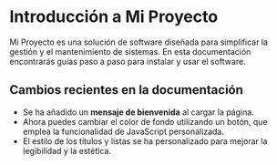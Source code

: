 # Introducción a Mi Proyecto

Mi Proyecto es una solución de software diseñada para simplificar la gestión y el mantenimiento de sistemas. En esta documentación encontrarás guías paso a paso para instalar y usar el software.

## Cambios recientes en la documentación

- Se ha añadido un **mensaje de bienvenida** al cargar la página.
- Ahora puedes cambiar el color de fondo utilizando un botón, que emplea la funcionalidad de JavaScript personalizada.
- El estilo de los títulos y listas se ha personalizado para mejorar la legibilidad y la estética.
